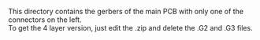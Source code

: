 This directory contains the gerbers of the main PCB with only one of the connectors on the left. <BR>
To get the 4 layer version, just edit the .zip and delete the .G2 and .G3 files.

